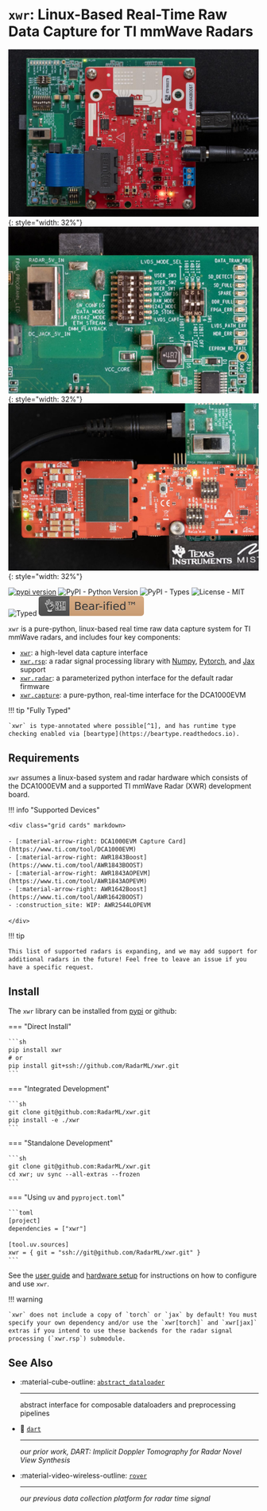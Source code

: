 # `xwr`: Linux-Based Real-Time Raw Data Capture for TI mmWave Radars

![AWR1642Boost](images/awr1642boost.jpg){: style="width: 32%"}
![DCA1000EVM](images/dca1000evm.jpg){: style="width: 32%"}
![AWR1843Boost](images/awr1843aopevm-inset.jpg){: style="width: 32%"}

[![pypi version](https://img.shields.io/pypi/v/xwr.svg)](https://pypi.org/project/xwr/)
![PyPI - Python Version](https://img.shields.io/pypi/pyversions/xwr)
![PyPI - Types](https://img.shields.io/pypi/types/xwr)
![License - MIT](https://img.shields.io/badge/license-MIT-green)
![Typed](https://img.shields.io/badge/types-typed-brightgreen)
[![bear-ified](https://raw.githubusercontent.com/beartype/beartype-assets/main/badge/bear-ified.svg)](https://beartype.readthedocs.io)

`xwr` is a pure-python, linux-based real time raw data capture system for TI mmWave radars, and includes four key components:

<div class="grid cards" markdown>

- [`xwr`](system.md): a high-level data capture interface
- [`xwr.rsp`](rsp/rsp.md): a radar signal processing library with [Numpy](rsp/numpy.md), [Pytorch](rsp/torch.md), and [Jax](rsp/jax.md) support
- [`xwr.radar`](radar/api.md): a parameterized python interface for the default radar firmware
- [`xwr.capture`](dca/api.md): a pure-python, real-time interface for the DCA1000EVM

</div>

!!! tip "Fully Typed"

    `xwr` is type-annotated where possible[^1], and has runtime type checking enabled via [beartype](https://beartype.readthedocs.io).

[^1]: You can check the type-completeness of `xwr` with `pyright ./src --verifytypes xwr --ignoreexternal`; the vast majority of remaining untyped (partially typed) code comes from numerical arrays, which currently cannot be statically type checked, beyond verifying their backend (e.g., `np.ndarray`, `torch.Tensor`, or `jax.Array`). As of time of writing, `xwr` nevertheless has a 90.6% type completeness score!

## Requirements

`xwr` assumes a linux-based system and radar hardware which consists of the DCA1000EVM and a supported TI mmWave Radar (XWR) development board.

!!! info "Supported Devices"

    <div class="grid cards" markdown>

    - [:material-arrow-right: DCA1000EVM Capture Card](https://www.ti.com/tool/DCA1000EVM)
    - [:material-arrow-right: AWR1843Boost](https://www.ti.com/tool/AWR1843BOOST)
    - [:material-arrow-right: AWR1843AOPEVM](https://www.ti.com/tool/AWR1843AOPEVM)
    - [:material-arrow-right: AWR1642Boost](https://www.ti.com/tool/AWR1642BOOST)
    - :construction_site: WIP: AWR2544LOPEVM

    </div>

!!! tip

    This list of supported radars is expanding, and we may add support for additional radars in the future! Feel free to leave an issue if you have a specific request.

## Install

The `xwr` library can be installed from [pypi](https://pypi.org/project/xwr/) or github:

=== "Direct Install"

    ```sh
    pip install xwr
    # or
    pip install git+ssh://github.com/RadarML/xwr.git
    ```

=== "Integrated Development"

    ```sh
    git clone git@github.com:RadarML/xwr.git
    pip install -e ./xwr
    ```

=== "Standalone Development"

    ```sh
    git clone git@github.com:RadarML/xwr.git
    cd xwr; uv sync --all-extras --frozen
    ```

=== "Using `uv` and `pyproject.toml`"

    ```toml
    [project]
    dependencies = ["xwr"]

    [tool.uv.sources]
    xwr = { git = "ssh://git@github.com/RadarML/xwr.git" }
    ```

See the [user guide](usage.md) and [hardware setup](setup.md) for instructions on how to configure and use `xwr`.

!!! warning

    `xwr` does not include a copy of `torch` or `jax` by default! You must specify your own dependency and/or use the `xwr[torch]` and `xwr[jax]` extras if you intend to use these backends for the radar signal processing (`xwr.rsp`) submodule.


## See Also

<div class="grid cards" markdown>

- :material-cube-outline: [`abstract_dataloader`](https://radarml.github.io/abstract-dataloader/)

    ---

    abstract interface for composable dataloaders and preprocessing pipelines

- :dart: [`dart`](https://wiselabcmu.github.io/dart/)

    ---

    *our prior work, DART: Implicit Doppler Tomography for Radar Novel View Synthesis*

- :material-video-wireless-outline: [`rover`](https://github.com/wiselabcmu/rover)

    ---

    *our previous data collection platform for radar time signal*

</div>

